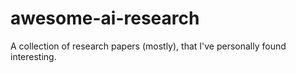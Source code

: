# awesome-ai-research
A collection of research papers (mostly), that I've personally found interesting.
